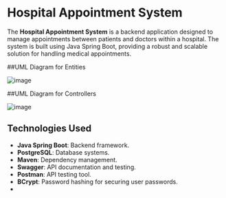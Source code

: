# Hospital Appointment System

The **Hospital Appointment System** is a backend application designed to manage appointments between patients and doctors within a hospital. The system is built using Java Spring Boot, providing a robust and scalable solution for handling medical appointments.

##UML Diagram for Entities

![image](https://github.com/user-attachments/assets/90ae4a0e-fd36-44bf-8262-021e4e3e1055)

##UML Diagram for Controllers

![image](https://github.com/user-attachments/assets/93747249-9978-44e0-9829-baea2c49e87f)


## Technologies Used

- **Java Spring Boot**: Backend framework.
- **PostgreSQL**: Database systems.
- **Maven**: Dependency management.
- **Swagger**: API documentation and testing.
- **Postman**: API testing tool.
- **BCrypt**: Password hashing for securing user passwords.
- 

